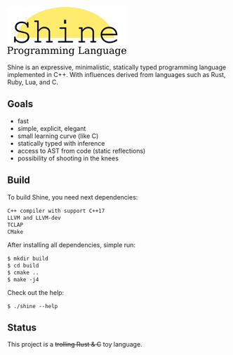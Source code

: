 ![Shine programming language](docs/shineLogo.png)

 Shine is an expressive, minimalistic, statically typed programming language implemented in C++.
 With influences derived from languages such as Rust, Ruby, Lua, and C.

## Goals

  - fast
  - simple, explicit, elegant
  - small learning curve (like C)
  - statically typed with inference
  - access to AST from code (static reflections)
  - possibility of shooting in the knees

## Build

 To build Shine, you need next dependencies:
 
    C++ compiler with support C++17
    LLVM and LLVM-dev
    TCLAP
    CMake
    
 After installing all dependencies, simple run:
 
    $ mkdir build
    $ cd build
    $ cmake ..
    $ make -j4

 Check out the help:

    $ ./shine --help

## Status

  This project is a ~~trolling Rust & C~~ toy language. 